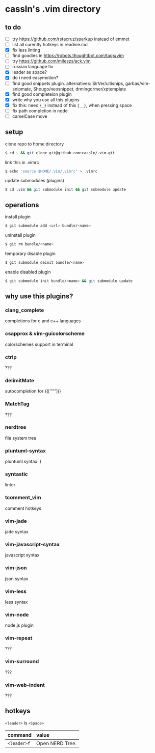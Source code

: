# cassln's .vim directory

## to do
- [ ] try https://github.com/rstacruz/sparkup instead of emmet
- [ ] list all curently hotkeys in readme.md
- [x] fix less linting
- [ ] find goodies in https://robots.thoughtbot.com/tags/vim
- [ ] try https://github.com/mileszs/ack.vim
- [ ] russian language fix
- [x] leader as space?
- [x] do i need easymotion?
- [ ] find good snippets plugin. alternatives: SirVer/ultisnips, garbas/vim-snipmate, Shougo/neosnippet, drmingdrmer/xptemplate
- [x] find good completeion plugin
- [x] write why you use all this plugins
- [x] fix this: need `{_}` instead of this `{__}`, when pressing space
- [ ] fix path completion in node
- [ ] camelCase move

## setup

clone repo to home directory
```bash
$ cd ~ && git clone git@github.com:cassln/.vim.git
```

link this in .vimrc
```bash
$ echo 'source $HOME/.vim/.vimrc' > .vimrc
```

update submodules (plugins)
```bash	
$ cd .vim && git submodule init && git submodule update
```

## operations

install plugin
```bash
$ git submodule add <url> bundle/<name>
```

uninstall plugin
```bash
$ git rm bundle/<name>
```

temporary disable plugin
```bash
$ git submodule deinit bundle/<name>
```

enable disabled plugin
```bash
$ git submodule init bundle/<name> && git submodule update
```

## why use this plugins?

### clang_complete
completions for c and c++ languages

### csapprox & vim-guicolorscheme
colorschemes support in terminal

### ctrlp
???

### delimitMate
autocompletion for {(['""'])}

### MatchTag
???

### nerdtree
file system tree

### pluntuml-syntax
pluntuml syntax :)

### syntastic
linter

### tcomment_vim
comment hotkeys

### vim-jade
jade syntax

### vim-javascript-syntax
javascript syntax

### vim-json
json syntax

### vim-less
less syntax

### vim-node
node.js plugin

### vim-repeat
???

### vim-surround
???

### vim-web-indent
???

## hotkeys
`<leader>` is `<Space>`

|command|value|
|:------------|:--------------|
|`<leader>f` | Open NERD Tree.|


